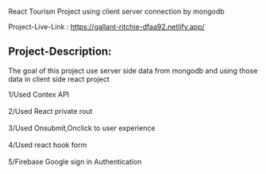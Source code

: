 React Tourism Project using client server connection by mongodb<br>

Project-Live-Link : https://gallant-ritchie-dfaa92.netlify.app/

<h2>Project-Description:</h2> 

<p>The goal of this project use server side data from mongodb and using those data in client side react project</P>

1/Used Contex  API<br>
<br>
2/Used React private rout<br>
<br>
3/Used Onsubmit,Onclick to user experience<br>
<br>
4/Used react hook form <br>
<br>
5/Firebase Google sign in Authentication



